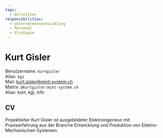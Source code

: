```yaml
---
tags:
  - Definition
responsibilities:
  - Unternehmensentwicklung
  - Personal
  - Strategie
---
```

# Kurt Gisler

Benutzername: `kurtgisler`\
Alias: `kgi`\
Mail: kurt.gisler@mint-system.ch\
Matrix: `@kurtgisler:mint-system.ch`\
Alias: kurt, kgi, info

## CV

Projektleiter Kurt Gisler ist ausgebildeter Elektroingenieur mit Praxiserfahrung aus der Branche Entwicklung und Produktion von Elektro-Mechanischen Systemen.
